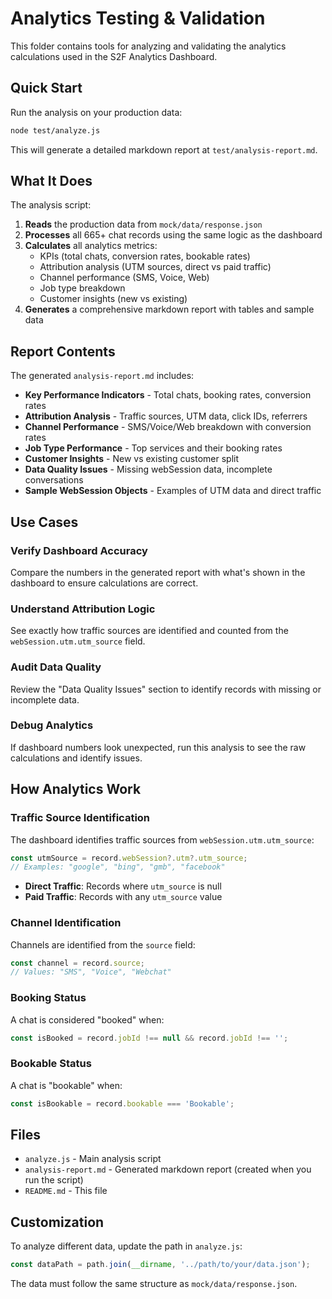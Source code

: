 # Analytics Testing & Validation

This folder contains tools for analyzing and validating the analytics calculations used in the S2F Analytics Dashboard.

## Quick Start

Run the analysis on your production data:

```bash
node test/analyze.js
```

This will generate a detailed markdown report at `test/analysis-report.md`.

## What It Does

The analysis script:

1. **Reads** the production data from `mock/data/response.json`
2. **Processes** all 665+ chat records using the same logic as the dashboard
3. **Calculates** all analytics metrics:
   - KPIs (total chats, conversion rates, bookable rates)
   - Attribution analysis (UTM sources, direct vs paid traffic)
   - Channel performance (SMS, Voice, Web)
   - Job type breakdown
   - Customer insights (new vs existing)
4. **Generates** a comprehensive markdown report with tables and sample data

## Report Contents

The generated `analysis-report.md` includes:

- **Key Performance Indicators** - Total chats, booking rates, conversion rates
- **Attribution Analysis** - Traffic sources, UTM data, click IDs, referrers
- **Channel Performance** - SMS/Voice/Web breakdown with conversion rates
- **Job Type Performance** - Top services and their booking rates
- **Customer Insights** - New vs existing customer split
- **Data Quality Issues** - Missing webSession data, incomplete conversations
- **Sample WebSession Objects** - Examples of UTM data and direct traffic

## Use Cases

### Verify Dashboard Accuracy
Compare the numbers in the generated report with what's shown in the dashboard to ensure calculations are correct.

### Understand Attribution Logic
See exactly how traffic sources are identified and counted from the `webSession.utm.utm_source` field.

### Audit Data Quality
Review the "Data Quality Issues" section to identify records with missing or incomplete data.

### Debug Analytics
If dashboard numbers look unexpected, run this analysis to see the raw calculations and identify issues.

## How Analytics Work

### Traffic Source Identification

The dashboard identifies traffic sources from `webSession.utm.utm_source`:

```javascript
const utmSource = record.webSession?.utm?.utm_source;
// Examples: "google", "bing", "gmb", "facebook"
```

- **Direct Traffic**: Records where `utm_source` is null
- **Paid Traffic**: Records with any `utm_source` value

### Channel Identification

Channels are identified from the `source` field:

```javascript
const channel = record.source;
// Values: "SMS", "Voice", "Webchat"
```

### Booking Status

A chat is considered "booked" when:

```javascript
const isBooked = record.jobId !== null && record.jobId !== '';
```

### Bookable Status

A chat is "bookable" when:

```javascript
const isBookable = record.bookable === 'Bookable';
```

## Files

- `analyze.js` - Main analysis script
- `analysis-report.md` - Generated markdown report (created when you run the script)
- `README.md` - This file

## Customization

To analyze different data, update the path in `analyze.js`:

```javascript
const dataPath = path.join(__dirname, '../path/to/your/data.json');
```

The data must follow the same structure as `mock/data/response.json`.
